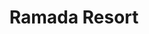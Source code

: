 ---
layout: info
type: Standard
title: Ramada Resort
section: Bars & Bistros
logo: placeholder
ratings: $$
phone: "28000"
email:
address:
description: The sports bar is every man’s dream with large screen TV’s showing games from all around the world matched by cool refreshing beverages and a casual snack menu.
---